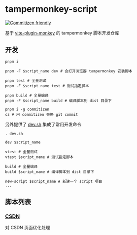 # tampermonkey-script

[![Commitizen friendly](https://img.shields.io/badge/commitizen-friendly-brightgreen.svg)](http://commitizen.github.io/cz-cli/)

基于 [vite-plugin-monkey](https://github.com/lisonge/vite-plugin-monkey) 的 tampermonkey 脚本开发仓库

## 开发

```shell
pnpm i

pnpm -F $script_name dev # 会打开浏览器 tampermonkey 安装脚本

pnpm test # 全量测试
pnpm -F $script_name test # 测试指定脚本

pnpm build # 全量编译
pnpm -F $script_name build # 编译脚本到 dist 目录下

pnpm i -g commitizen
cz # 用 commitizen 替换 git commit
```

另外提供了 [dev.sh](dev.sh) 集成了常用开发命令

```shell
. dev.sh

dev $script_name

vtest # 全量测试
vtest $script_name # 测试指定脚本

build # 全量编译
build $script_name # 编译脚本到 dist 目录下

new-script $script_name # 新建一个 script 项目
...
```

## 脚本列表

### [CSDN](./src/csdn/)

对 CSDN 页面优化处理
